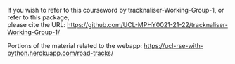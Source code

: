 If you wish to  refer to this courseword by tracknaliser-Working-Group-1, or refer to this package,  
please cite the URL: https://github.com/UCL-MPHY0021-21-22/tracknaliser-Working-Group-1/

Portions of the material related to the webapp: https://ucl-rse-with-python.herokuapp.com/road-tracks/
